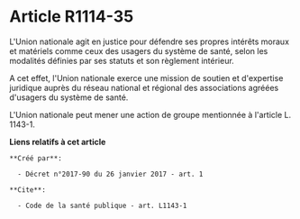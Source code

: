 # Article R1114-35

L'Union nationale agit en justice pour défendre ses propres intérêts moraux et matériels comme ceux des usagers du système de
santé, selon les modalités définies par ses statuts et son règlement intérieur. 

A cet effet, l'Union nationale exerce une mission de soutien et d'expertise juridique auprès du réseau national et régional
des associations agréées d'usagers du système de santé. 

L'Union nationale peut mener une action de groupe mentionnée à l'article L. 1143-1.

**Liens relatifs à cet article**

	**Créé par**:

	  - Décret n°2017-90 du 26 janvier 2017 - art. 1

	**Cite**:

	  - Code de la santé publique - art. L1143-1
